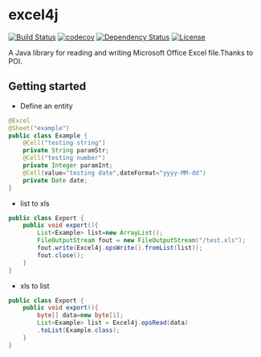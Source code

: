# excel4j
[![Build Status](http://img.shields.io/travis/WillTong/excel4j.svg?branch=master)](http://img.shields.io/travis/WillTong/mybatis-helper.svg?branch=master)
[![codecov](https://codecov.io/github/WillTong/excel4j/coverage.svg?branch=master)](https://codecov.io/github/WillTong/mybatis-helper?branch=master)
[![Dependency Status](https://img.shields.io/versioneye/d/WillTong/excel4j.svg)](https://img.shields.io/versioneye/d/WillTong/mybatis-helper.svg)
[![License](https://img.shields.io/github/license/WillTong/excel4j.svg)](LICENSE)

A Java library for reading and writing Microsoft Office Excel file.Thanks to POI.

## Getting started
- Define an entity 
```java
@Excel
@Sheet("example")
public class Example {
    @Cell("testing string")
    private String paramStr;
    @Cell("testing number")
    private Integer paramInt;
    @Cell(value="testing date",dateFormat="yyyy-MM-dd")
    private Date date;
}
```
- list to xls
```java
public class Export {
    public void export(){
        List<Example> list=new ArrayList();
        FileOutputStream fout = new FileOutputStream("/test.xls");
        fout.write(Excel4j.opsWrite().fromList(list));
        fout.close();
    }
}
```
- xls to list
```java
public class Export {
    public void export(){
        byte[] data=new byte[1];
        List<Example> list = Excel4j.opsRead(data)
        .toList(Example.class);
    }
}
```